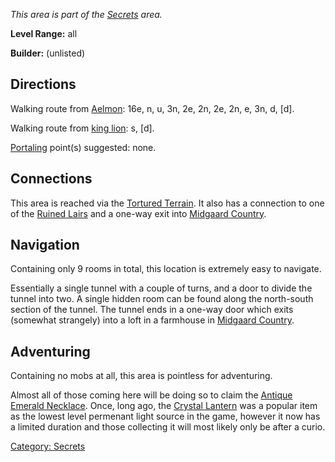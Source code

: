 *This area is part of the [Secrets](:Category:_Secrets "wikilink")
area.*

**Level Range:** all

**Builder:** (unlisted)

## Directions

Walking route from [Aelmon](Aelmon "wikilink"): 16e, n, u, 3n, 2e, 2n,
2e, 2n, e, 3n, d, \[d\].

Walking route from [king lion](King_Lion "wikilink"): s, \[d\].

[Portaling](Portal "wikilink") point(s) suggested: none.

## Connections

This area is reached via the [Tortured
Terrain](:Category:Tortured_Terrain "wikilink"). It also has a
connection to one of the [Ruined
Lairs](:Category:Ruined_Lairs "wikilink") and a one-way exit into
[Midgaard Country](:Category:Midgaard_Country "wikilink").

## Navigation

Containing only 9 rooms in total, this location is extremely easy to
navigate.

Essentially a single tunnel with a couple of turns, and a door to divide
the tunnel into two. A single hidden room can be found along the
north-south section of the tunnel. The tunnel ends in a one-way door
which exits (somewhat strangely) into a loft in a farmhouse in [Midgaard
Country](:Category:Midgaard_Country "wikilink").

## Adventuring

Containing no mobs at all, this area is pointless for adventuring.

Almost all of those coming here will be doing so to claim the [Antique
Emerald Necklace](Antique_Emerald_Necklace "wikilink"). Once, long ago,
the [Crystal Lantern](Crystal_Lantern "wikilink") was a popular item as
the lowest level permenant light source in the game, however it now has
a limited duration and those collecting it will most likely only be
after a curio.

[Category: Secrets](Category:_Secrets "wikilink")
